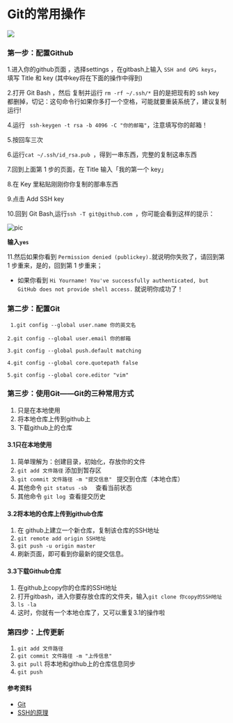 
# Git的常用操作
![](https://tse2-mm.cn.bing.net/th?id=OIP.u0Pk-feV2uAMLCfcbXUVDwHaE8&p=0&o=5&pid=1.1)

### 第一步：配置Github

1.进入你的github页面 ，选择settings ，在gitbash上输入 ` SSH and GPG keys `， 填写 Title 和 key  (其中key将在下面的操作中得到)

2.打开 Git Bash ，然后 复制并运行 ` rm -rf ~/.ssh/* ` 目的是把现有的 ssh key 都删掉，切记：这句命令行如果你多打一个空格，可能就要重装系统了，建议复制运行!

4.运行 ` ssh-keygen -t rsa -b 4096 -C "你的邮箱"`，注意填写你的邮箱！

5.按回车三次

6.运行`cat ~/.ssh/id_rsa.pub `，得到一串东西，完整的复制这串东西

7.回到上面第 1 步的页面，在 Title 输入「我的第一个 key」

8.在 Key 里粘贴刚刚你你复制的那串东西

9.点击 Add SSH key

10.回到 Git Bash,运行`ssh -T git@github.com `，你可能会看到这样的提示：

![pic](https://i.loli.net/2017/10/11/59de32a03f19d.png)

**输入`yes`**

11.然后如果你看到 `Permission denied (publickey).`就说明你失败了，请回到第 1 步重来，是的，回到第 1 步重来；

- 如果你看到 `Hi Yourname! You've successfully authenticated, but GitHub does not provide shell access.` 就说明你成功了！

### 第二步：配置Git


`  1.git config --global user.name 你的英文名 `

` 2.git config --global user.email 你的邮箱 `

` 3.git config --global push.default matching `

` 4.git config --global core.quotepath false `

` 5.git config --global core.editor "vim" `

### 第三步：使用Git——Git的三种常用方式

1. 只是在本地使用
2. 将本地仓库上传到github上
3. 下载github上的仓库

#### 3.1只在本地使用
1. 简单理解为：创建目录，初始化，存放你的文件
2. `git add 文件路径` 添加到暂存区
3. `git commit 文件路径 -m "提交信息" ` 提交到仓库（本地仓库）
4. 其他命令 `git status -sb ` &nbsp; 查看当前状态
5. 其他命令 ` git log ` &nbsp;查看提交历史

#### 3.2将本地的仓库上传到github仓库
1. 在 github上建立一个新仓库，复制该仓库的SSH地址
2. ` git remote add origin SSH地址 `
3. ` git push -u origin master `
4. 刷新页面，即可看到你最新的提交信息。

#### 3.3下载Github仓库
1. 在github上copy你的仓库的SSH地址
2. 打开gitbash，进入你要存放仓库的文件夹，输入`git clone 你copy的SSH地址`
3. `ls -la`
4. 这时，你就有一个本地仓库了，又可以重复3.1的操作啦

### 第四步：上传更新
1. ` git add 文件路径 `
2. ` git commit 文件路径 -m "上传信息" `
3. ` git pull ` 将本地和github上的仓库信息同步
4. ` git push `

####  参考资料

- [Git](http://www.runoob.com/git/git-install-setup.html)
- [SSH的原理](http://www.ruanyifeng.com/blog/2011/12/ssh_remote_login.html)

